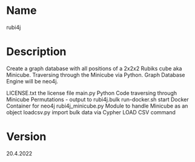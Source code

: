 # Name
rubi4j

# Description
Create a graph database with all positions of a 2x2x2 Rubiks cube aka Minicube.
Traversing through the Minicube via Python.
Graph Database Engine will be neo4j.


LICENSE.txt        the license file
main.py            Python Code traversing through Minicube Permutations - output to rubi4j.bulk
run-docker.sh      start Docker Container for neo4j
rubi4j_minicube.py Module to handle Minicube as an object
loadcsv.py         import bulk data via Cypher LOAD CSV command


# Version
20.4.2022
